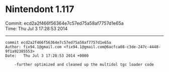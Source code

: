 # Nintendont 1.117
Commit: ecd2a2f466f56364e7c57ed75a58af7757d1e65a  
Time: Thu Jul 3 17:28:53 2014   

-----

```
commit ecd2a2f466f56364e7c57ed75a58af7757d1e65a
Author: fix94.1@gmail.com <fix94.1@gmail.com@6acfca08-c3de-247c-4448-9f1a92385553>
Date:   Thu Jul 3 17:28:53 2014 +0000

    -further optimized and cleaned up the multidol tgc loader code
```
